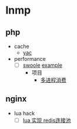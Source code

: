 # lnmp
## php
  * cache
    * [yac](https://github.com/laruence/yac)
  * performance
    - [ ] [swoole](https://github.com/swoole/swoole-src) [example](https://github.com/chenchaojie/Swoole)
      * 项目
        * [多进程消费](https://github.com/imRainChen/Mega-WeChat)
## nginx
  * lua hack
    - [ ] [lua 实现 redis连接池](https://huoding.com/2017/09/10/635)
